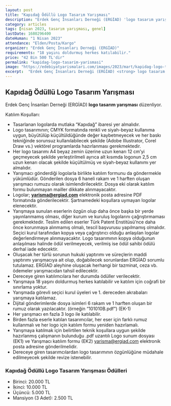 ```yaml
---
layout: post
title: "Kapıdağ Ödüllü Logo Tasarım Yarışması"
description: "Erdek Genç İnsanları Derneği (ERGİAD) 'logo tasarım yarışması' düzenliyor."
category: articles
tags: [nisan 2023, tasarım yarışması, genel]
lastDate: 1680296400
dateHuman: "1 Nisan 2023"
attendance: "Elden/Posta/Kargo"
organizer: "Erdek Genç İnsanları Derneği (ERGİAD)"
requirements: "18 yaşını doldurmuş herkes katılabilir."
price: "42 Bin 500 TL'dir"
permalink: "kapidag-logo-tasarim-yarismasi"
image: "https://edebiyatyarismalari.com/images/2023/mart/kapidag-logo-tasarim-yarismasi.jpg"
excerpt:  "Erdek Genç İnsanları Derneği (ERGİAD) <strong> logo tasarım yarışması </strong> düzenliyor."
---
```


## Kapıdağ Ödüllü Logo Tasarım Yarışması
Erdek Genç İnsanları Derneği (ERGİAD) **logo tasarım yarışması** düzenliyor.

Katılım Koşulları:
- Tasarlanan logolarda mutlaka “Kapıdağ” ibaresi yer almalıdır.
- Logo tasarımının; CMYK formatında renkli ve siyah-beyaz kullanıma uygun, büyütülüp küçültüldüğünde değer kaybetmeyecek ve her baskı tekniğinde sorunsuz kullanılabilecek şekilde (Adobe Illustrator, Corel Draw vs.) vektörel programlarda hazırlanması gerekmektedir.
- Her logo tasarımı A4 beyaz zemin üzerine uzun kenarı 12 cm’yi geçmeyecek şekilde yerleştirilmeli ayrıca alt kısımda logonun 2,5 cm uzun kenarı olacak şekilde küçültülmüş ve siyah-beyaz kullanımı yer almalıdır.
- Yarışmacı gönderdiği logolarla birlikte katılım formunu da göndermekle yükümlüdür. Gönderilen dosya 6 haneli rakam ve 1 harften oluşan yarışmacı rumuzu olarak isimlendirilecektir. Dosya eki olarak katılım formu bulunmayan mailler dikkate alınmayacaktır.
- Logolar; **yarisma@ergiad.com** elektronik posta adresine PDF formatında gönderilecektir. Şartnamedeki koşullara uymayan logolar elenecektir.
- Yarışmaya sunulan eserlerin özgün olup daha önce başka bir yerde yayınlanmamış olması, diğer kurum ve kuruluş logolarını çağrıştırmaması gerekmektedir. Teslim edilen eserler Türk Patent Enstitüsü’nce daha önce korunmaya alınmamış olmalı, tescil başvurusu yapılmamış olmalıdır. Seçici kurul tarafından kopya veya çağrıştırıcı olduğu anlaşılan logolar değerlendirmeye alınmayacaktır. Logo tasarımının kopya olduğunun anlaşılması halinde ödül verilmeyecek, verilmiş ise ödül sahibi ödülü derhal iade edecektir.
- Oluşacak her türlü sorunun hukuki yaptırımı ve süreçlerin maddi yaptırımı yarışmacıya ait olup, doğabilecek sorunlardan ERGİAD sorumlu tutulamaz. ERGİAD aleyhine oluşacak herhangi bir tazminat, ceza vb. ödemeler yarışmacıdan tahsil edilecektir.
- Dereceye giren katılımcılara her durumda ödüller verilecektir.
- Yarışmaya 18 yaşını doldurmuş herkes katılabilir ve katılım için coğrafi bir sınırlama yoktur.
- Yarışmada görevli seçici kurul üyeleri ve 1. dereceden akrabaları yarışmaya katılamaz.
- Dijital gönderimlerde dosya isimleri 6 rakam ve 1 harften oluşan bir rumuz olarak yazılacaktır. (örneğin “101010B.pdf”) (EK-1)
- Her yarışmacı en fazla 3 logo ile katılabilir.
- Birden fazla eserle katılan tasarımcılar, her eser için farklı rumuz kullanmalı ve her logo için katılım formu yeniden hazırlamalı.
- Yarışmaya katılmak için belirtilen teknik koşullara uygun şekilde hazırlanmış çalışmanın bulunduğu .pdf uzantılı Logo sunum dosyası (EK1) ve Yarışmacı katılım formu (EK2) yarisma@ergiad.com elektronik posta adresine gönderilmelidir.
- Dereceye giren tasarımcılardan logo tasarımının özgünlüğüne müdahale edilmeyecek şekilde revize istenebilir.


### Kapıdağ Ödüllü Logo Tasarım Yarışması Ödülleri
- Birinci: 20.000 TL 
- İkinci: 10.000 TL
- Üçüncü: 5.000 TL
- Mansiyon (3 Adet): 2.500 TL